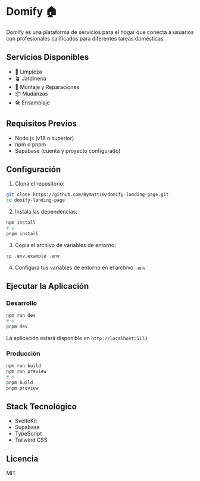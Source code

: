 # Domify 🏠

Domify es una plataforma de servicios para el hogar que conecta a usuarios con profesionales calificados para diferentes tareas domésticas.

## Servicios Disponibles

- 🧹 Limpieza
- 🪴 Jardinería
- 🔧 Montaje y Reparaciones
- 📦 Mudanzas
- 🛠️ Ensamblaje

## Requisitos Previos

- Node.js (v18 o superior)
- npm o pnpm
- Supabase (cuenta y proyecto configurado)

## Configuración

1. Clona el repositorio:
```bash
git clone https://github.com/Bymatt10/domify-landing-page.git
cd domify-landing-page
```

2. Instala las dependencias:
```bash
npm install
# o
pnpm install
```

3. Copia el archivo de variables de entorno:
```bash
cp .env.example .env
```

4. Configura tus variables de entorno en el archivo `.env`

## Ejecutar la Aplicación

### Desarrollo

```bash
npm run dev
# o
pnpm dev
```

La aplicación estará disponible en `http://localhost:5173`

### Producción

```bash
npm run build
npm run preview
# o
pnpm build
pnpm preview
```

## Stack Tecnológico

- SvelteKit
- Supabase
- TypeScript
- Tailwind CSS

## Licencia

MIT 